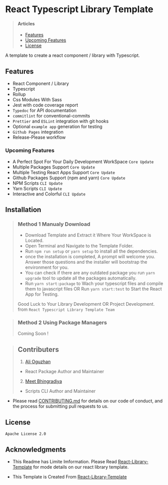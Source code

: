 # React Typescript Library Template

>#### Articles
> + [Features](#features)
> + [Upcoming Features](#upcoming-features)
> + [License](#license)
>
A template to create a react component / library with Typescript.



## Features
- React Component / Library
- Typescript
- Rollup
- Css Modules With Sass
- Jest with code coverage report
- `Typedoc` for API documentation
- `commitlint` for conventional-commits
- `Prettier` and `ESLint` integration with git hooks
- Optional `example app` generation for testing
- `Github Pages` integration
- Release-Please workflow

### Upcoming Features 
- A Perfect Spot For Your Daily Development WorkSpace ```Core Update```
- Multiple Packages Support ```Core Update```
- Multiple Testing React Apps Support ```Core Update```
- Github Packages Support (npm and yarn) ```Core Update```
- NPM Scripts ```CLI Update```
- Yarn Scripts ```CLI Update```
- Interactive and Colorful ```CLI Update```

## Installation

>### Method 1 Manualy Download
>
>+ Download Template and Extract it Where Your WorkSpace is Located.
>+ Open Terminal and Navigate to the Template Folder.
>+ Run ```npm run setup``` or ```yarn setup``` to install all the dependencies.
>+ once the installation is completed, A prompt will welcome you. Answer those questions and the installer will bootstrap the environment for you.
>+ You can check if there are any outdated package you run ```yarn upgrade``` tool to update all the packages automatically.
>+ Run ```yarn start:package``` to Wach your typescript files and compile them to javascript files OR Run ```yarn start:test``` to Start the React App for Testing.
> 
> Good Luck to Your Library Development OR Project Development. from ```React Typescript Library Template Team```

>### Method 2 Using Package Managers
>
> Coming Soon !


<!-- ```bash
npx react-typescript-library my-react-library
```

OR

```bash
yarn create react-typescript-library my-react-library
``` -->

>## Contributers
>
>1. [Ali Oguzhan](https://github.com/alioguzhan)
> + React Package Author and Maintainer
>2. [Meet Bhingradiya](https://github.com/MeetBhingradiya)
> + Scripts CLI Author and Maintainer

- Please read [CONTRIBUTING.md](./CONTRIBUTING.md) for details on our code of conduct, and the process for submitting pull requests to us.

## License
```Apache License 2.0```

## Acknowledgments

+ This Readme has Limite Imformation. Please Read [React-Library-Template](https://github.com/alioguzhan/react-typescript-library) for mode details on our react library template.

+ This Template is Created From [React-Library-Template](https://github.com/alioguzhan/react-typescript-library)
